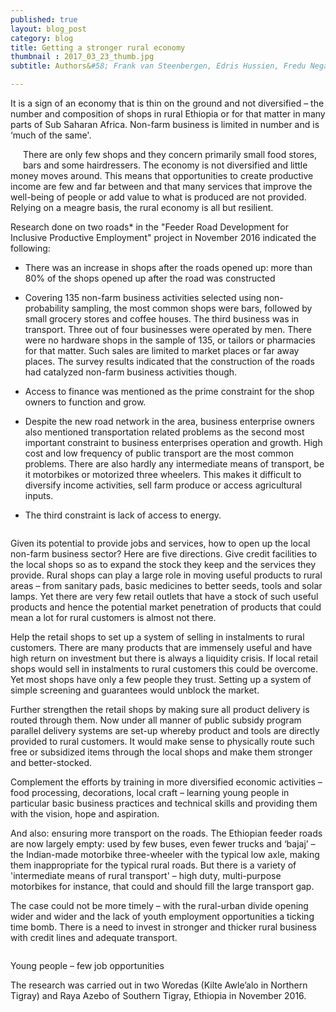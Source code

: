 ```yaml
---
published: true
layout: blog_post
category: blog
title: Getting a stronger rural economy
thumbnail : 2017_03_23_thumb.jpg
subtitle: Authors&#58; Frank van Steenbergen, Edris Hussien, Fredu Nega Tegebu and Letty Fajardo Vera

---
```


It is a sign of an economy that is thin on the ground and not diversified – the number and composition of shops in rural Ethiopia or for that matter in many parts of Sub Saharan Africa. Non-farm business is limited in number and is ‘much of the same'.

<img src="{{ site.baseurl }}/img/news/2017_03_23_thumb.jpg" style="float:left;margin-right:20px;margin-bottom:20px;" alt=""/>

There are only few shops and they concern primarily small food stores, bars and some hairdressers. The economy is not diversified and little money moves around. This means that opportunities to create productive income are few and far between and that many services that improve the well-being of people or add value to what is produced are not provided. Relying on a meagre basis, the rural economy is all but resilient.

Research done on two roads* in the "Feeder Road Development for Inclusive Productive Employment" project in November 2016 indicated the following&#58;

- There was an increase in shops after the roads opened up: more than 80% of the shops opened up after the road was constructed

- Covering 135 non-farm business activities selected using non-probability sampling, the most common shops were bars, followed by small grocery stores and coffee houses. The third business was in transport. Three out of four businesses were operated by men. There were no hardware shops in the sample of 135, or tailors or pharmacies for that matter. Such sales are limited to market places or far away places. The survey results indicated that the construction of the roads had catalyzed non-farm business activities though.

- Access to finance was mentioned as the prime constraint for the shop owners to function and grow.

- Despite the new road network in the area, business enterprise owners also mentioned transportation related problems as the second most important constraint to business enterprises operation and growth. High cost and low frequency of public transport are the most common problems. There are also hardly any intermediate means of transport, be it motorbikes or motorized three wheelers. This makes it difficult to diversify income activities, sell farm produce or access agricultural inputs.

- The third constraint is lack of access to energy.

<img src="{{ site.baseurl }}/img/news/2017_03_23_graph.jpg" alt="">

Given its potential to provide jobs and services, how to open up the local non-farm business sector? Here are five directions. Give credit facilities to the local shops so as to expand the stock they keep and the services they provide. Rural shops can play a large role in moving useful products to rural areas – from sanitary pads, basic medicines to better seeds, tools and solar lamps. Yet there are very few retail outlets that have a stock of such useful products and hence the potential market penetration of products that could mean a lot for rural customers is almost not there.

Help the retail shops to set up a system of selling in instalments to rural customers. There are many products that are immensely useful and have high return on investment but there is always a liquidity crisis. If local retail shops would sell in instalments to rural customers this could be overcome. Yet most shops have only a few people they trust. Setting up a system of simple screening and guarantees would unblock the market.

Further strengthen the retail shops by making sure all product delivery is routed through them. Now under all manner of public subsidy program parallel delivery systems are set-up whereby product and tools are directly provided to rural customers. It would make sense to physically route such free or subsidized items through the local shops and make them stronger and better-stocked.

Complement the efforts by training in more diversified economic activities – food processing, decorations, local craft – learning young people in particular basic business practices and technical skills and providing them with the vision, hope and aspiration.

And also&#58; ensuring more transport on the roads. The Ethiopian feeder roads are now largely empty: used by few buses, even fewer trucks and ‘bajaj’ – the Indian-made motorbike three-wheeler with the typical low axle, making them inappropriate for the typical rural roads. But there is a variety of 'intermediate means of rural transport' – high duty, multi-purpose motorbikes for instance, that could and should fill the large transport gap.

The case could not be more timely – with the rural-urban divide opening wider and wider and the lack of youth employment opportunities a ticking time bomb. There is a need to invest in stronger and thicker rural business with credit lines and adequate transport.

<img src="{{ site.baseurl }}/img/news/2017_03_23_youth.jpg" alt="">

<p class="caption">Young people – few job opportunities</p>

The research was carried out in two Woredas (Kilte Awle’alo in Northern Tigray) and Raya Azebo of Southern Tigray, Ethiopia in November 2016.

<img src="{{ site.baseurl }}/img/news/2017_03_23_logos.jpg" alt="">


















 



